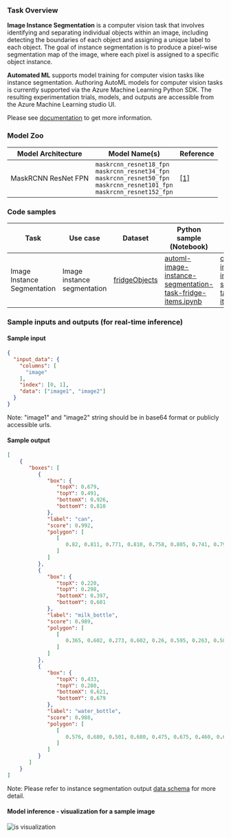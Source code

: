 ### Task Overview
<b>Image Instance Segmentation</B> is a computer vision task that involves identifying and separating individual objects within an image, including detecting the boundaries of each object and assigning a unique label to each object. The goal of instance segmentation is to produce a pixel-wise segmentation map of the image, where each pixel is assigned to a specific object instance.

<b>Automated ML</b> supports model training for computer vision tasks like instance segmentation. Authoring AutoML models for computer vision tasks is currently supported via the Azure Machine Learning Python SDK. The resulting experimentation trials, models, and outputs are accessible from the Azure Machine Learning studio UI.

Please see <a href="https://learn.microsoft.com/en-us/azure/machine-learning/how-to-auto-train-image-models?view=azureml-api-2&tabs=cli#supported-model-algorithms" target="_blank">documentation</a> to get more information.

### Model Zoo
Model Architecture|Model Name(s)|Reference
|--|--|--|
MaskRCNN ResNet FPN	|`maskrcnn_resnet18_fpn`<br>`maskrcnn_resnet34_fpn`<br>`maskrcnn_resnet50_fpn`<br>`maskrcnn_resnet101_fpn`<br>`maskrcnn_resnet152_fpn`|<a href="https://arxiv.org/abs/1703.06870" target="_blank">[1]</a>


### Code samples

Task|Use case|Dataset|Python sample (Notebook)|CLI with YAML
|---|--|--|--|--|
Image Instance Segmentation|Image instance segmentation|[fridgeObjects](https://cvbp-secondary.z19.web.core.windows.net/datasets/object_detection/odFridgeObjectsMask.zip)|<a href="https://github.com/Azure/azureml-examples/blob/main/sdk/python/jobs/automl-standalone-jobs/automl-image-instance-segmentation-task-fridge-items/automl-image-instance-segmentation-task-fridge-items.ipynb" target="_blank">[automl-image-instance-segmentation-task-fridge-items.ipynb](https://github.com/Azure/azureml-examples/blob/main/sdk/python/jobs/automl-standalone-jobs/automl-image-object-detection-task-fridge-items/automl-image-object-detection-task-fridge-items.ipynb)</a>|<a href="https://github.com/Azure/azureml-examples/tree/sdk-preview/cli/jobs/automl-standalone-jobs/cli-automl-image-instance-segmentation-task-fridge-items" target="_blank">cli-automl-image-instance-segmentation-task-fridge-items.yml</a>


### Sample inputs and outputs (for real-time inference)

#### Sample input

```json
{
  "input_data": {
    "columns": [
      "image"
    ],
    "index": [0, 1],
    "data": ["image1", "image2"]
  }
}
```

Note: "image1" and "image2" string should be in base64 format or publicly accessible urls.


#### Sample output

```json
[
    {
       "boxes": [
          {
             "box": {
                "topX": 0.679,
                "topY": 0.491,
                "bottomX": 0.926,
                "bottomY": 0.810
             },
             "label": "can",
             "score": 0.992,
             "polygon": [
                [
                   0.82, 0.811, 0.771, 0.810, 0.758, 0.805, 0.741, 0.797, 0.735, 0.791, 0.718, 0.785, 0.715, 0.778, 0.706, 0.775, 0.696, 0.758, 0.695, 0.717, 0.698, 0.567, 0.705, 0.552, 0.706, 0.540, 0.725, 0.520, 0.735, 0.505, 0.745, 0.502, 0.755, 0.493
                ]
             ]
          },
          {
             "box": {
                "topX": 0.220,
                "topY": 0.298,
                "bottomX": 0.397,
                "bottomY": 0.601
             },
             "label": "milk_bottle",
             "score": 0.989,
             "polygon": [
                [
                   0.365, 0.602, 0.273, 0.602, 0.26, 0.595, 0.263, 0.588, 0.251, 0.546, 0.248, 0.501, 0.25, 0.485, 0.246, 0.478, 0.245, 0.463, 0.233, 0.442, 0.231, 0.43, 0.226, 0.423, 0.226, 0.408, 0.234, 0.385, 0.241, 0.371, 0.238, 0.345, 0.234, 0.335, 0.233, 0.325, 0.24, 0.305, 0.586, 0.38, 0.592, 0.375, 0.598, 0.365
                ]
             ]
          },
          {
             "box": {
                "topX": 0.433,
                "topY": 0.280,
                "bottomX": 0.621,
                "bottomY": 0.679
             },
             "label": "water_bottle",
             "score": 0.988,
             "polygon": [
                [
                   0.576, 0.680, 0.501, 0.680, 0.475, 0.675, 0.460, 0.625, 0.445, 0.630, 0.443, 0.572, 0.440, 0.560, 0.435, 0.515, 0.431, 0.501, 0.431, 0.433, 0.433, 0.426, 0.445, 0.417, 0.456, 0.407, 0.465, 0.381, 0.468, 0.327, 0.471, 0.318
                ]
             ]
          }
       ]
    }
]
```

Note: Please refer to instance segmentation output <a href="https://learn.microsoft.com/en-us/azure/machine-learning/reference-automl-images-schema?view=azureml-api-2#instance-segmentation-1" target="_blank">data schema</a> for more detail.

#### Model inference - visualization for a sample image

<img src="https://automlcesdkdataresources.blob.core.windows.net/finetuning-image-models/images/Model_Result_Visualizations(Do_not_delete)/plot_mask_rcnn_swin-t-p4-w7_fpn_1x_coco_IS.png" alt="is visualization">